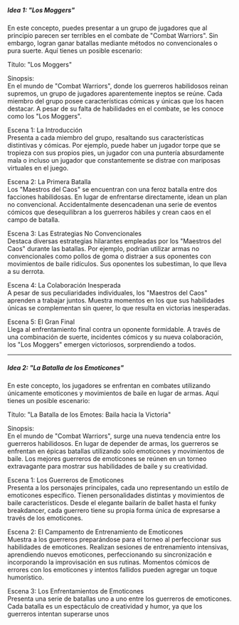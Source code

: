 
##### Idea 1: "Los Moggers"  
En este concepto, puedes presentar a un grupo de jugadores que al principio parecen ser terribles en el combate de "Combat Warriors". Sin embargo, logran ganar batallas mediante métodos no convencionales o pura suerte. Aquí tienes un posible escenario:

Título: "Los Moggers"

Sinopsis:  
En el mundo de "Combat Warriors", donde los guerreros habilidosos reinan supremos, un grupo de jugadores aparentemente ineptos se reúne. Cada miembro del grupo posee características cómicas y únicas que los hacen destacar. A pesar de su falta de habilidades en el combate, se les conoce como los "Los Moggers".

Escena 1: La Introducción  
Presenta a cada miembro del grupo, resaltando sus características distintivas y cómicas. Por ejemplo, puede haber un jugador torpe que se tropieza con sus propios pies, un jugador con una puntería absurdamente mala o incluso un jugador que constantemente se distrae con mariposas virtuales en el juego.

Escena 2: La Primera Batalla  
Los "Maestros del Caos" se encuentran con una feroz batalla entre dos facciones habilidosas. En lugar de enfrentarse directamente, idean un plan no convencional. Accidentalmente desencadenan una serie de eventos cómicos que desequilibran a los guerreros hábiles y crean caos en el campo de batalla.

Escena 3: Las Estrategias No Convencionales  
Destaca diversas estrategias hilarantes empleadas por los "Maestros del Caos" durante las batallas. Por ejemplo, podrían utilizar armas no convencionales como pollos de goma o distraer a sus oponentes con movimientos de baile ridículos. Sus oponentes los subestiman, lo que lleva a su derrota.

Escena 4: La Colaboración Inesperada  
A pesar de sus peculiaridades individuales, los "Maestros del Caos" aprenden a trabajar juntos. Muestra momentos en los que sus habilidades únicas se complementan sin querer, lo que resulta en victorias inesperadas.

Escena 5: El Gran Final  
Llega al enfrentamiento final contra un oponente formidable. A través de una combinación de suerte, incidentes cómicos y su nueva colaboración, los "Los Moggers" emergen victoriosos, sorprendiendo a todos.

---
##### Idea 2: "La Batalla de los Emoticones"  
En este concepto, los jugadores se enfrentan en combates utilizando únicamente emoticones y movimientos de baile en lugar de armas. Aquí tienes un posible escenario:

Título: "La Batalla de los Emotes: Baila hacia la Victoria"

Sinopsis:  
En el mundo de "Combat Warriors", surge una nueva tendencia entre los guerreros habilidosos. En lugar de depender de armas, los guerreros se enfrentan en épicas batallas utilizando solo emoticones y movimientos de baile. Los mejores guerreros de emoticones se reúnen en un torneo extravagante para mostrar sus habilidades de baile y su creatividad.

Escena 1: Los Guerreros de Emoticones  
Presenta a los personajes principales, cada uno representando un estilo de emoticones específico. Tienen personalidades distintas y movimientos de baile característicos. Desde el elegante bailarín de ballet hasta el funky breakdancer, cada guerrero tiene su propia forma única de expresarse a través de los emoticones.

Escena 2: El Campamento de Entrenamiento de Emoticones  
Muestra a los guerreros preparándose para el torneo al perfeccionar sus habilidades de emoticones. Realizan sesiones de entrenamiento intensivas, aprendiendo nuevos emoticones, perfeccionando su sincronización e incorporando la improvisación en sus rutinas. Momentos cómicos de errores con los emoticones y intentos fallidos pueden agregar un toque humorístico.

Escena 3: Los Enfrentamientos de Emoticones  
Presenta una serie de batallas uno a uno entre los guerreros de emoticones. Cada batalla es un espectáculo de creatividad y humor, ya que los guerreros intentan superarse unos